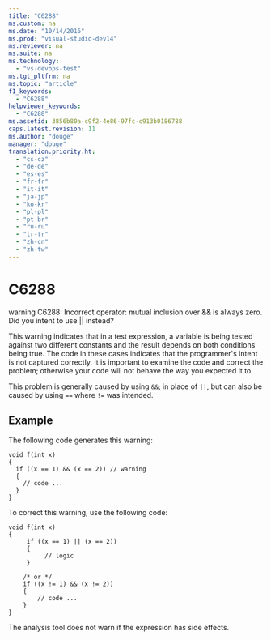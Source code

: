 ```yaml
---
title: "C6288"
ms.custom: na
ms.date: "10/14/2016"
ms.prod: "visual-studio-dev14"
ms.reviewer: na
ms.suite: na
ms.technology: 
  - "vs-devops-test"
ms.tgt_pltfrm: na
ms.topic: "article"
f1_keywords: 
  - "C6288"
helpviewer_keywords: 
  - "C6288"
ms.assetid: 3856b80a-c9f2-4e86-97fc-c913b0186788
caps.latest.revision: 11
ms.author: "douge"
manager: "douge"
translation.priority.ht: 
  - "cs-cz"
  - "de-de"
  - "es-es"
  - "fr-fr"
  - "it-it"
  - "ja-jp"
  - "ko-kr"
  - "pl-pl"
  - "pt-br"
  - "ru-ru"
  - "tr-tr"
  - "zh-cn"
  - "zh-tw"
---
```

# C6288
warning C6288: Incorrect operator: mutual inclusion over && is always zero. Did you intent to use &#124;&#124; instead?  
  
 This warning indicates that in a test expression, a variable is being tested against two different constants and the result depends on both conditions being true. The code in these cases indicates that the programmer's intent is not captured correctly. It is important to examine the code and correct the problem; otherwise your code will not behave the way you expected it to.  
  
 This problem is generally caused by using `&&`; in place of `||`, but can also be caused by using `==` where `!=` was intended.  
  
## Example  
 The following code generates this warning:  
  
```  
void f(int x)  
{  
  if ((x == 1) && (x == 2)) // warning  
  {  
    // code ...  
  }  
}  
```  
  
 To correct this warning, use the following code:  
  
```  
void f(int x)  
{  
     if ((x == 1) || (x == 2))   
     {  
          // logic  
     }  
  
    /* or */  
    if ((x != 1) && (x != 2))  
    {  
        // code ...  
    }  
}  
```  
  
 The analysis tool does not warn if the expression has side effects.